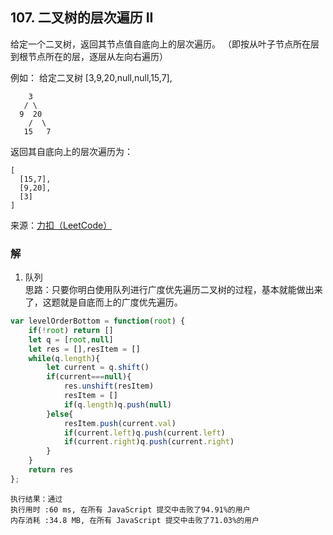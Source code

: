 ## 107. 二叉树的层次遍历 II
给定一个二叉树，返回其节点值自底向上的层次遍历。 （即按从叶子节点所在层到根节点所在的层，逐层从左向右遍历）

例如：
给定二叉树 [3,9,20,null,null,15,7],
```
    3
   / \
  9  20
    /  \
   15   7
```
返回其自底向上的层次遍历为：
```
[
  [15,7],
  [9,20],
  [3]
]
```
来源：[力扣（LeetCode）](https://leetcode-cn.com/problems/binary-tree-level-order-traversal-ii)

### 解
1. 队列  
思路：只要你明白使用队列进行广度优先遍历二叉树的过程，基本就能做出来了，这题就是自底而上的广度优先遍历。
```js
var levelOrderBottom = function(root) {
    if(!root) return []
    let q = [root,null]
    let res = [],resItem = []
    while(q.length){
        let current = q.shift()
        if(current===null){
            res.unshift(resItem)
            resItem = []
            if(q.length)q.push(null)
        }else{
            resItem.push(current.val)
            if(current.left)q.push(current.left)
            if(current.right)q.push(current.right)
        }
    }
    return res
};
```
```
执行结果：通过
执行用时 :60 ms, 在所有 JavaScript 提交中击败了94.91%的用户
内存消耗 :34.8 MB, 在所有 JavaScript 提交中击败了71.03%的用户
```

